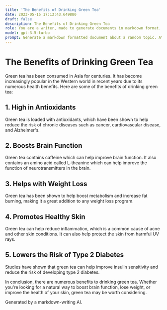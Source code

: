 ```yaml
---
title: 'The Benefits of Drinking Green Tea'
date: 2023-05-15 17:13:43.649880
draft: false
description: The Benefits of Drinking Green Tea
role: You are a writer, made to generate documents in markdown format. It is very important that all of the documents you generate are in valid markdown format.
model: gpt-3.5-turbo
prompt: Generate a markdown formatted document about a random topic. At the bottom, include a disclaimer explaining that the document was generated by you. The first line of the document should be the title. Make sure that the entire document is in proper markdown format, using a mix of various tags to make the document visually appealing.
---
```


# The Benefits of Drinking Green Tea

Green tea has been consumed in Asia for centuries. It has become increasingly popular in the Western world in recent years due to its numerous health benefits. Here are some of the benefits of drinking green tea:

## 1. High in Antioxidants

Green tea is loaded with antioxidants, which have been shown to help reduce the risk of chronic diseases such as cancer, cardiovascular disease, and Alzheimer's.

## 2. Boosts Brain Function

Green tea contains caffeine which can help improve brain function. It also contains an amino acid called L-theanine which can help improve the function of neurotransmitters in the brain.

## 3. Helps with Weight Loss

Green tea has been shown to help boost metabolism and increase fat burning, making it a great addition to any weight loss program.

## 4. Promotes Healthy Skin

Green tea can help reduce inflammation, which is a common cause of acne and other skin conditions. It can also help protect the skin from harmful UV rays.

## 5. Lowers the Risk of Type 2 Diabetes

Studies have shown that green tea can help improve insulin sensitivity and reduce the risk of developing type 2 diabetes.

In conclusion, there are numerous benefits to drinking green tea. Whether you're looking for a natural way to boost brain function, lose weight, or improve the health of your skin, green tea may be worth considering.

Generated by a markdown-writing AI.